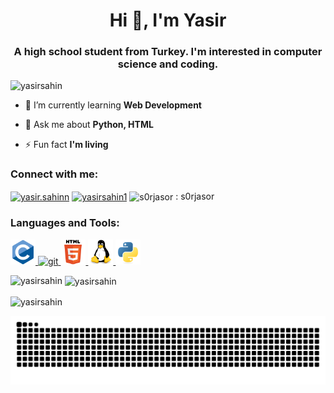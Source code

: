 <h1 align="center">Hi 👋, I'm Yasir</h1>
<h3 align="center">A high school student from Turkey. I'm interested in computer science and coding.</h3>

<p align="left"> <img src="https://komarev.com/ghpvc/?username=yasirsahin&label=Profile%20views&color=813d9c&style=plastic" alt="yasirsahin" /> </p>

- 🌱 I’m currently learning **Web Development**

- 💬 Ask me about **Python, HTML**

- ⚡ Fun fact **I'm living**

<h3 align="left">Connect with me:</h3>
<p align="left">
<a href="https://instagram.com/yasir.sahinn" target="blank"><img align="center" src="https://raw.githubusercontent.com/rahuldkjain/github-profile-readme-generator/master/src/images/icons/Social/instagram.svg" alt="yasir.sahinn" height="30" width="40" /></a>
<a href="https://www.youtube.com/c/yasirsahin1" target="blank"><img align="center" src="https://raw.githubusercontent.com/rahuldkjain/github-profile-readme-generator/master/src/images/icons/Social/youtube.svg" alt="yasirsahin1" height="30" width="40" /></a>
<img align="center" src="https://raw.githubusercontent.com/rahuldkjain/github-profile-readme-generator/master/src/images/icons/Social/discord.svg" alt="s0rjasor" height="30" width="40" /> : s0rjasor
</p>

<h3 align="left">Languages and Tools:</h3>
<p align="left"> <a href="https://www.cprogramming.com/" target="_blank" rel="noreferrer"> <img src="https://raw.githubusercontent.com/devicons/devicon/master/icons/c/c-original.svg" alt="c" width="40" height="40"/> </a> <a href="https://git-scm.com/" target="_blank" rel="noreferrer"> <img src="https://www.vectorlogo.zone/logos/git-scm/git-scm-icon.svg" alt="git" width="40" height="40"/> </a> <a href="https://www.w3.org/html/" target="_blank" rel="noreferrer"> <img src="https://raw.githubusercontent.com/devicons/devicon/master/icons/html5/html5-original-wordmark.svg" alt="html5" width="40" height="40"/> </a> <a href="https://www.linux.org/" target="_blank" rel="noreferrer"> <img src="https://raw.githubusercontent.com/devicons/devicon/master/icons/linux/linux-original.svg" alt="linux" width="40" height="40"/> </a> <a href="https://www.python.org" target="_blank" rel="noreferrer"> <img src="https://raw.githubusercontent.com/devicons/devicon/master/icons/python/python-original.svg" alt="python" width="40" height="40"/> </a> </p>

<p><img align="left" src="https://github-readme-stats.vercel.app/api/top-langs?username=yasirsahin&show_icons=true&theme=dark&locale=en&layout=compact" alt="yasirsahin" /></p>

<p>&nbsp;<img align="center" src="https://github-readme-stats.vercel.app/api?username=yasirsahin&show_icons=true&theme=dark&locale=en" alt="yasirsahin" /></p>

<p><img align="center" src="https://github-readme-streak-stats.herokuapp.com/?user=yasirsahin&theme=dark" alt="yasirsahin" /></p>

<picture>
  <source media="(prefers-color-scheme: dark)" srcset="https://raw.githubusercontent.com/YasirSahin/YasirSahin/output/github-contribution-grid-snake-dark.svg">
  <img alt="github contribution grid snake animation" src="https://raw.githubusercontent.com/YasirSahin/YasirSahin/output/github-contribution-grid-snake.svg">
</picture>


